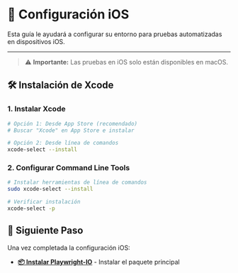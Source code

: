 # 🍎 Configuración iOS

Esta guía le ayudará a configurar su entorno para pruebas automatizadas en dispositivos iOS.

---

> ⚠️ **Importante:** Las pruebas en iOS solo están disponibles en macOS.

## 🛠️ Instalación de Xcode

### 1. Instalar Xcode

```bash
# Opción 1: Desde App Store (recomendado)
# Buscar "Xcode" en App Store e instalar

# Opción 2: Desde línea de comandos
xcode-select --install
```

### 2. Configurar Command Line Tools

```bash
# Instalar herramientas de línea de comandos
sudo xcode-select --install

# Verificar instalación
xcode-select -p
```

## 🚀 Siguiente Paso

Una vez completada la configuración iOS:

- **[📦 Instalar Playwright-IO](es/getting-started/installation.md)** - Instalar el paquete principal